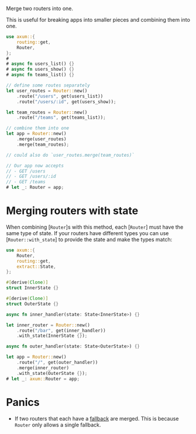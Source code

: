 Merge two routers into one.

This is useful for breaking apps into smaller pieces and combining them
into one.

```rust
use axum::{
    routing::get,
    Router,
};
#
# async fn users_list() {}
# async fn users_show() {}
# async fn teams_list() {}

// define some routes separately
let user_routes = Router::new()
    .route("/users", get(users_list))
    .route("/users/:id", get(users_show));

let team_routes = Router::new()
    .route("/teams", get(teams_list));

// combine them into one
let app = Router::new()
    .merge(user_routes)
    .merge(team_routes);

// could also do `user_routes.merge(team_routes)`

// Our app now accepts
// - GET /users
// - GET /users/:id
// - GET /teams
# let _: Router = app;
```

# Merging routers with state

When combining [`Router`]s with this method, each [`Router`] must have the
same type of state. If your routers have different types you can use
[`Router::with_state`] to provide the state and make the types match:

```rust
use axum::{
    Router,
    routing::get,
    extract::State,
};

#[derive(Clone)]
struct InnerState {}

#[derive(Clone)]
struct OuterState {}

async fn inner_handler(state: State<InnerState>) {}

let inner_router = Router::new()
    .route("/bar", get(inner_handler))
    .with_state(InnerState {});

async fn outer_handler(state: State<OuterState>) {}

let app = Router::new()
    .route("/", get(outer_handler))
    .merge(inner_router)
    .with_state(OuterState {});
# let _: axum::Router = app;
```

# Panics

- If two routers that each have a [fallback](Router::fallback) are merged. This
  is because `Router` only allows a single fallback.
